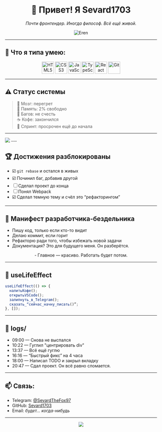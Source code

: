 <h1 align="center">👋 Привет! Я Sevard1703</h1>
<p align="center">
  <em>Почти фронтендер. Иногда философ. Всё ещё живой.</em>
</p>

<p align="center">
  <img src="https://i.pinimg.com/736x/88/7f/ba/887fbac4c1e181ef27f904e6c29cba58.jpg" alt="Eren" />
</p>

---

## 🔧 Что я типа умею:

<p align="center">
  <img src="https://cdn.jsdelivr.net/gh/devicons/devicon/icons/html5/html5-original.svg" width="40" title="HTML5"/>
  <img src="https://cdn.jsdelivr.net/gh/devicons/devicon/icons/css3/css3-original.svg" width="40" title="CSS3"/>
<!--   <img src="https://cdn.jsdelivr.net/gh/devicons/devicon/icons/sass/sass-original.svg" width="40" title="SCSS"/> -->
  <img src="https://cdn.jsdelivr.net/gh/devicons/devicon/icons/javascript/javascript-original.svg" width="40" title="JavaScript"/>
  <img src="https://cdn.jsdelivr.net/gh/devicons/devicon/icons/typescript/typescript-original.svg" width="40" title="TypeScript"/>
  <img src="https://cdn.jsdelivr.net/gh/devicons/devicon/icons/react/react-original.svg" width="40" title="React"/>
<!--   <img src="https://cdn.jsdelivr.net/gh/devicons/devicon/icons/tailwindcss/tailwindcss-plain.svg" width="40" title="TailwindCSS"/> -->
  <img src="https://cdn.jsdelivr.net/gh/devicons/devicon/icons/git/git-original.svg" width="40" title="Git"/>
</p>

---

## ⚠️ Статус системы

> 🧠 Мозг: перегрет  
> 💾 Память: 2% свободно  
> 🐞 Багов: не счесть  
> ☕ Кофе: закончился  
> 📅 Спринт: просрочен ещё до начала  

---
<img src="https://github.com/user-attachments/assets/1ea3b3e4-146d-482e-aee7-8f8470737e90">
---

## 🏆 Достижения разблокированы

- ☑️ `git rebase` и остался в живых  
- ☑️ Починил баг, добавив другой  
- ☐ Сделал проект до конца  
- ☐ Понял Webpack  
- ☑️ Сделал темную тему и счёл это “рефакторингом”  

---

## 📜 Манифест разработчика-бездельника

- Пишу код, только если кто-то видит  
- Делаю коммит, если горит  
- Рефакторю ради того, чтобы избежать новой задачи  
- Документация? Это для будущего меня. Он разберётся.  
<p align="center">- Главное — красиво. Работать будет потом.</p>

---

## 🔁 useLifeEffect

```ts
useLifeEffect(() => {
  налитьКофе();
  открытьVSCode();
  залипнуть_в_Telegram();
  сказать_“сейчас_начну_писать()”;
}, []);
```

---

## 📄 logs/

- 09:00 — Снова не выспался  
- 10:22 — Гуглил "центрировать div"  
- 13:37 — Всё ещё гуглю  
- 16:16 — “Быстрый фикс” на 4 часа  
- 18:00 — Написал TODO и закрыл вкладку  
- 20:47 — Сдал проект. Он всё равно сломается.

---

## 📫 Связь:

- Telegram: [@SevardTheFox97](https://t.me/SevardTheFox97)  
- GitHub: [Sevard1703](https://github.com/Sevard1703)  
- Email: *будет... когда-нибудь*

---

<p align="center">
  <img src="https://i.pinimg.com/736x/52/8a/80/528a80c9c74883bde393ba82eb3876c5.jpg">
</p>
